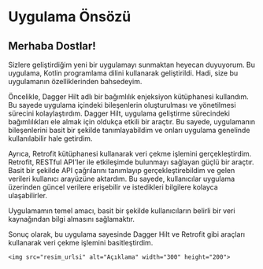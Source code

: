
# Uygulama Önsözü

<html>
<head>
</head>
<body>
  <h2>Merhaba Dostlar!</h2>
  
  <p>Sizlere geliştirdiğim yeni bir uygulamayı sunmaktan heyecan duyuyorum. Bu uygulama, Kotlin programlama dilini kullanarak geliştirildi. Hadi, size bu uygulamanın özelliklerinden bahsedeyim.</p>
  
  <p>Öncelikle, Dagger Hilt adlı bir bağımlılık enjeksiyon kütüphanesi kullandım. Bu sayede uygulama içindeki bileşenlerin oluşturulması ve yönetilmesi sürecini kolaylaştırdım. Dagger Hilt, uygulama geliştirme sürecindeki bağımlılıkları ele almak için oldukça etkili bir araçtır. Bu sayede, uygulamanın bileşenlerini basit bir şekilde tanımlayabildim ve onları uygulama genelinde kullanılabilir hale getirdim.</p>
  
  <p>Ayrıca, Retrofit  kütüphanesi kullanarak veri çekme işlemini gerçekleştirdim. Retrofit, RESTful API'ler ile etkileşimde bulunmayı sağlayan güçlü bir araçtır. Basit bir şekilde API çağrılarını tanımlayıp gerçekleştirebildim ve gelen verileri kullanıcı arayüzüne aktardım. Bu sayede, kullanıcılar uygulama üzerinden güncel verilere erişebilir ve istedikleri bilgilere kolayca ulaşabilirler.</p>
  
  <p>Uygulamamın temel amacı, basit bir şekilde kullanıcıların belirli bir veri kaynağından bilgi almasını sağlamaktır.</p>
  
  <p>Sonuç olarak, bu uygulama sayesinde Dagger Hilt ve Retrofit gibi araçları kullanarak veri çekme işlemini basitleştirdim.</p>
  
    <img src="resim_urlsi" alt="Açıklama" width="300" height="200">


